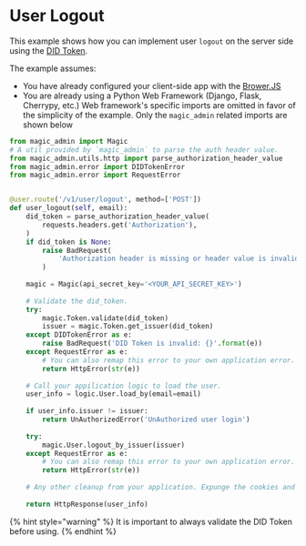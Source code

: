 # User Logout

This example shows how you can implement  user `logout` on the server side using the [DID Token](../../../tutorials/decentralized-id.md). 

The example assumes:

* You have already configured your client-side app with the [Brower.JS](../../../client-sdk/browser-js/)
* You are already using a Python Web Framework \(Django, Flask, Cherrypy, etc.\)  Web framework's specific imports are omitted in favor of the simplicity of the example. Only the `magic_admin` related imports are shown below

```python
from magic_admin import Magic
# A util provided by `magic_admin` to parse the auth header value.
from magic_admin.utils.http import parse_authorization_header_value
from magic_admin.error import DIDTokenError
from magic_admin.error import RequestError


@user.route('/v1/user/logout', method=['POST'])
def user_logout(self, email):
    did_token = parse_authorization_header_value(
        requests.headers.get('Authorization'),
    )
    if did_token is None:
        raise BadRequest(
            'Authorization header is missing or header value is invalid',
        )
    
    magic = Magic(api_secret_key='<YOUR_API_SECRET_KEY>')
    
    # Validate the did_token.
    try:
        magic.Token.validate(did_token)
        issuer = magic.Token.get_issuer(did_token)
    except DIDTokenError as e:
        raise BadRequest('DID Token is invalid: {}'.format(e))
    except RequestError as e:
        # You can also remap this error to your own application error.
        return HttpError(str(e))
    
    # Call your appilication logic to load the user.
    user_info = logic.User.load_by(email=email)
    
    if user_info.issuer != issuer:
        return UnAuthorizedError('UnAuthorized user login')
    
    try:
        magic.User.logout_by_issuer(issuer)
    except RequestError as e:
        # You can also remap this error to your own application error.
        return HttpError(str(e))
    
    # Any other cleanup from your application. Expunge the cookies and etc.
    
    return HttpResponse(user_info)
```

{% hint style="warning" %}
It is important to always validate the DID Token before using.
{% endhint %}


